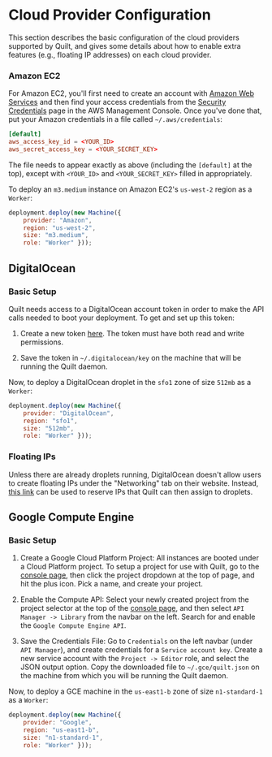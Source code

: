# Cloud Provider Configuration

This section describes the basic configuration of the cloud providers supported
by Quilt, and gives some details about how to enable extra features (e.g.,
floating IP addresses) on each cloud provider.

### Amazon EC2

For Amazon EC2, you'll first need to create an account with [Amazon Web
Services](https://aws.amazon.com/ec2/) and then find your access credentials
from the [Security Credentials](https://console.aws.amazon.com/iam/home?#security_credential)
page in the AWS Management Console. Once you've done that, put your Amazon
credentials in a file called `~/.aws/credentials`:

```conf
[default]
aws_access_key_id = <YOUR_ID>
aws_secret_access_key = <YOUR_SECRET_KEY>
```

The file needs to appear exactly as above (including the `[default]` at the
top), except with `<YOUR_ID>` and `<YOUR_SECRET_KEY>` filled in appropriately.

To deploy an `m3.medium` instance on Amazon EC2's `us-west-2` region as a
`Worker`:

```javascript
deployment.deploy(new Machine({
    provider: "Amazon",
    region: "us-west-2",
    size: "m3.medium",
    role: "Worker" }));
```

## DigitalOcean

### Basic Setup

Quilt needs access to a DigitalOcean account token in order to make the API
calls needed to boot your deployment. To get and set up this token:

1. Create a new token [here](https://cloud.digitalocean.com/settings/api/tokens).
   The token must have both read and write permissions.

2. Save the token in `~/.digitalocean/key` on the machine that will be running
   the Quilt daemon.

Now, to deploy a DigitalOcean droplet in the `sfo1` zone of size `512mb` as a
`Worker`:

```javascript
deployment.deploy(new Machine({
    provider: "DigitalOcean",
    region: "sfo1",
    size: "512mb",
    role: "Worker" }));
```

### Floating IPs

Unless there are already droplets running, DigitalOcean doesn't allow users to
create floating IPs under the "Networking" tab on their website. Instead, [this
link](https://cloud.digitalocean.com/networking/floating_ips/datacenter) can be
used to reserve IPs that Quilt can then assign to droplets.

## Google Compute Engine

### Basic Setup

1. Create a Google Cloud Platform Project: All instances are booted under a
   Cloud Platform project. To setup a project for use with Quilt, go to the
   [console page](http://console.cloud.google.com), then click the project
   dropdown at the top of page, and hit the plus icon. Pick a name, and create
   your project.

2. Enable the Compute API: Select your newly created project from the project
   selector at the top of the [console page](http://console.cloud.google.com),
   and then select `API Manager -> Library` from the navbar on the left. Search
   for and enable the `Google Compute Engine API`.

3. Save the Credentials File: Go to `Credentials` on the left navbar (under `API
   Manager`), and create credentials for a `Service account key`. Create a new
   service account with the `Project -> Editor` role, and select the JSON output
   option. Copy the downloaded file to `~/.gce/quilt.json` on the machine from
   which you will be running the Quilt daemon.

Now, to deploy a GCE machine in the `us-east1-b` zone of size
`n1-standard-1` as a `Worker`:

```javascript
deployment.deploy(new Machine({
    provider: "Google",
    region: "us-east1-b",
    size: "n1-standard-1",
    role: "Worker" }));
```
